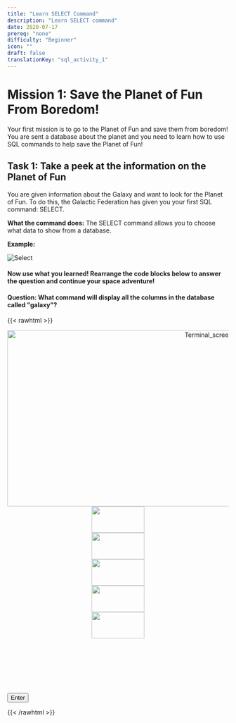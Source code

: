 ```yaml
---
title: "Learn SELECT Command"
description: "Learn SELECT command"
date: 2020-07-17
prereq: "none"
difficulty: "Beginner"
icon: ""
draft: false
translationKey: "sql_activity_1"
---
```

<!-- Links for javascript and CSS needed for drop down logic -->
<link rel="stylesheet" href="../_activity1.css" type="text/css">
</link>
<script type="text/javascript" src="../_activity1.js">
</script>

# Mission 1: Save the Planet of Fun From Boredom!
Your first mission is to go to the Planet of Fun and save them from boredom! 
You are sent a database about the planet and you need to learn how to use SQL 
commands to help save the Planet of Fun!

## Task 1: Take a peek at the information on the Planet of Fun
You are given information about the Galaxy and want to look for the Planet of Fun. To do this,
 the Galactic Federation has given you your first SQL command: SELECT. 

**What the command does:** The SELECT command allows you to choose what data to show from a database.

**Example:**

![Select](../assets/Select.PNG)

#### Now use what you learned! **Rearrange the code blocks below to answer the question and continue your space adventure!**

#### Question: What command will display all the columns in the database called "galaxy"?


{{< rawhtml >}}

<div class="terminal" id="terminal"> <center><img class="img" src="../assets/Terminal.png" alt="Terminal_screen" height="400" width="900">


<div id="div1" class ="codeBlocks" ondrop="drop(event)" ondragover="allowDrop(event)" width="120" height="60">
<img class="img" id="answer1" src="../assets/Select_Block.PNG" draggable="true" ondragstart="drag(event)" id="drag1" width="120" height="60">
</div>

<div id="div2" class="codeBlocks" ondrop="drop(event)" ondragover="allowDrop(event)">
<img id="answer2" src="../assets/Asterix_Block.PNG" draggable="true" ondragstart="drag(event)" id="drag2" width="120" height="60">
</div>

<div id="div3" class="codeBlocks" ondrop="drop(event)" ondragover="allowDrop(event)">
<img id="answer4" src="../assets/galaxy_block.png" draggable="true" ondragstart="drag(event)" id="drag3" width="120" height="60" markdown="1">
</div>

<div id="div4" ondrop="drop(event)" ondragover="allowDrop(event)">
<img id="answer3" src="../assets/From_Block.PNG" draggable="true" ondragstart="drag(event)" id="drag4" width="120" height="60" markdown="1">
</div>

<div id="div5" ondrop="drop(event)" ondragover="allowDrop(event)">
<img id="answer5" src="../assets/Semicolon_Block.PNG" draggable="true" ondragstart="drag(event)" id="drag5" width="120" height="60" markdown="1">
</div>

<!-- Rectangles to Receive blocks -->
<div id="div6" class="dropClass" ondrop="drop(event)" ondragover="allowDrop(event)";> </div>
<div id="div7" class="dropClass" ondrop="drop(event)" ondragover="allowDrop(event)";> </div>
<div id="div8" class="dropClass" ondrop="drop(event)" ondragover="allowDrop(event)";> </div>


<div id="div9" class="dropClass" ondrop="drop(event)" ondragover="allowDrop(event)" style="position: relative; top: -362px; border-top-color: white; border-top-style: solid; border-top-width: 1px; border-right-color: white; border-right-style: solid; border-right-width: 1px; border-bottom-color: white; border-bottom-style: solid; border-bottom-width: 1px; border-left-color: white; border-left-style: solid; border-left-width: 1px; width: 120px; height: 60px; right: -710px;"> </div>

<div id="div10" class="dropClass" ondrop="drop(event)" ondragover="allowDrop(event)" style="position: relative; top: -362px; border-top-color: white; border-top-style: solid; border-top-width: 1px; border-right-color: white; border-right-style: solid; border-right-width: 1px; border-bottom-color: white; border-bottom-style: solid; border-bottom-width: 1px; border-left-color: white; border-left-style: solid; border-left-width: 1px; width: 120px; height: 60px; right: -715px;""> </div>

</div>
<button class="button button1">Enter </button>

{{< /rawhtml >}}

<!-- TODO: Add SQL database image here -->

